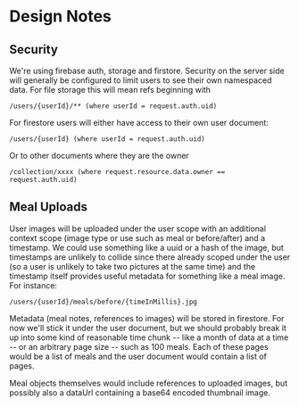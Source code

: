 # Design Notes

## Security 

We're using firebase auth, storage and firstore. Security on the server side will generally be configured to limit users to see their own namespaced data. For file storage this will mean refs beginning with 

    /users/{userId}/** (where userId = request.auth.uid)

For firestore users will either have access to their own user document:

    /users/{userId} (where userId = request.auth.uid)

Or to other documents where they are the owner

    /collection/xxxx (where request.resource.data.owner == request.auth.uid)

## Meal Uploads

User images will be uploaded under the user scope with an additional context scope (image type or use such as meal or before/after) and a timestamp. We could use something like a uuid or a hash of the image, but timestamps are unlikely to collide since there already scoped under the user (so a user is unlikely to take two pictures at the same time) and the timestamp itself provides useful metadata for something like a meal image. For instance:

    /users/{userId}/meals/before/{timeInMillis}.jpg

Metadata (meal notes, references to images) will be stored in firestore. For now we'll stick it under the user document, but we should probably break it up into some kind of reasonable time chunk -- like a month of data at a time -- or an arbitrary page size -- such as 100 meals. Each of these pages would be a list of meals and the user document would contain a list of pages.

Meal objects themselves would include references to uploaded images, but possibly also a dataUrl containing a base64 encoded thumbnail image.